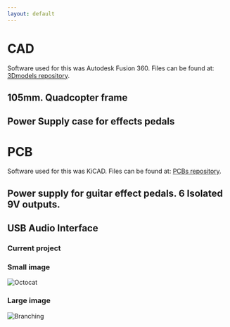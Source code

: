 ```yaml
---
layout: default
---
```


# CAD

Software used for this was Autodesk Fusion 360.
Files can be found at: [3Dmodels repository](https://github.com/mffellay/3Dmodels).

## 105mm. Quadcopter frame

## Power Supply case for effects pedals





# PCB

Software used for this was KiCAD.
Files can be found at: [PCBs repository](https://github.com/mffellay/PCBs).

## Power supply for guitar effect pedals. 6 Isolated 9V outputs.

## USB Audio Interface
   ### Current project

### Small image

![Octocat](https://github.githubassets.com/images/icons/emoji/octocat.png)

### Large image

![Branching](https://guides.github.com/activities/hello-world/branching.png)

